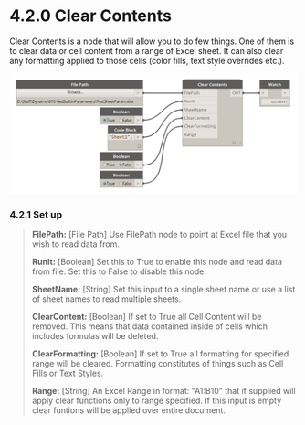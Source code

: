 # 4.2.0 Clear Contents

Clear Contents is a node that will allow you to do few things. One of them is to clear data or cell content from a range of Excel sheet. It can also clear any formatting applied to those cells (color fills, text style overrides etc.). 

![](clearContent.png)

### 4.2.1 Set up

<blockquote>
<p><b> FilePath:</b> [File Path] Use FilePath node to point at Excel file that you wish to read data from.</p>
<p><b> RunIt:</b> [Boolean] Set this to True to enable this node and read data from file. Set this to False to disable this node.</p>
<p><b> SheetName:</b> [String] Set this input to a single sheet name or use a list of sheet names to read multiple sheets.</p>
<p><b> ClearContent:</b> [Boolean] If set to True all Cell Content will be removed. This means that data contained inside of cells which includes formulas will be deleted.</p>
<p><b> ClearFormatting:</b> [Boolean] If set to True all formatting for specified range will be cleared. Formatting constitutes of things such as Cell Fills or Text Styles. </p> 
<p><b> Range:</b> [String] An Excel Range in format: "A1:B10" that if supplied will apply clear functions only to range specified. If this input is empty clear funtions will be applied over entire document.</p>

</blockquote>